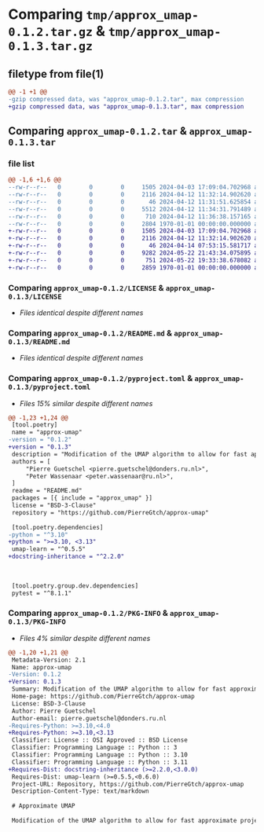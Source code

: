 # Comparing `tmp/approx_umap-0.1.2.tar.gz` & `tmp/approx_umap-0.1.3.tar.gz`

## filetype from file(1)

```diff
@@ -1 +1 @@
-gzip compressed data, was "approx_umap-0.1.2.tar", max compression
+gzip compressed data, was "approx_umap-0.1.3.tar", max compression
```

## Comparing `approx_umap-0.1.2.tar` & `approx_umap-0.1.3.tar`

### file list

```diff
@@ -1,6 +1,6 @@
--rw-r--r--   0        0        0     1505 2024-04-03 17:09:04.702968 approx_umap-0.1.2/LICENSE
--rw-r--r--   0        0        0     2116 2024-04-12 11:32:14.902620 approx_umap-0.1.2/README.md
--rw-r--r--   0        0        0       46 2024-04-12 11:31:51.625854 approx_umap-0.1.2/approx_umap/__init__.py
--rw-r--r--   0        0        0     5512 2024-04-12 11:34:31.791489 approx_umap-0.1.2/approx_umap/approx_umap.py
--rw-r--r--   0        0        0      710 2024-04-12 11:36:38.157165 approx_umap-0.1.2/pyproject.toml
--rw-r--r--   0        0        0     2804 1970-01-01 00:00:00.000000 approx_umap-0.1.2/PKG-INFO
+-rw-r--r--   0        0        0     1505 2024-04-03 17:09:04.702968 approx_umap-0.1.3/LICENSE
+-rw-r--r--   0        0        0     2116 2024-04-12 11:32:14.902620 approx_umap-0.1.3/README.md
+-rw-r--r--   0        0        0       46 2024-04-14 07:53:15.581717 approx_umap-0.1.3/approx_umap/__init__.py
+-rw-r--r--   0        0        0     9282 2024-05-22 21:43:34.075895 approx_umap-0.1.3/approx_umap/approx_umap.py
+-rw-r--r--   0        0        0      751 2024-05-22 19:33:38.678082 approx_umap-0.1.3/pyproject.toml
+-rw-r--r--   0        0        0     2859 1970-01-01 00:00:00.000000 approx_umap-0.1.3/PKG-INFO
```

### Comparing `approx_umap-0.1.2/LICENSE` & `approx_umap-0.1.3/LICENSE`

 * *Files identical despite different names*

### Comparing `approx_umap-0.1.2/README.md` & `approx_umap-0.1.3/README.md`

 * *Files identical despite different names*

### Comparing `approx_umap-0.1.2/pyproject.toml` & `approx_umap-0.1.3/pyproject.toml`

 * *Files 15% similar despite different names*

```diff
@@ -1,23 +1,24 @@
 [tool.poetry]
 name = "approx-umap"
-version = "0.1.2"
+version = "0.1.3"
 description = "Modification of the UMAP algorithm to allow for fast approximate projections of new data points."
 authors = [
     "Pierre Guetschel <pierre.guetschel@donders.ru.nl>",
     "Peter Wassenaar <peter.wassenaar@ru.nl>",
 ]
 readme = "README.md"
 packages = [{ include = "approx_umap" }]
 license = "BSD-3-Clause"
 repository = "https://github.com/PierreGtch/approx-umap"
 
 [tool.poetry.dependencies]
-python = "^3.10"
+python = ">=3.10, <3.13"
 umap-learn = "^0.5.5"
+docstring-inheritance = "^2.2.0"
 
 
 
 [tool.poetry.group.dev.dependencies]
 pytest = "^8.1.1"
```

### Comparing `approx_umap-0.1.2/PKG-INFO` & `approx_umap-0.1.3/PKG-INFO`

 * *Files 4% similar despite different names*

```diff
@@ -1,20 +1,21 @@
 Metadata-Version: 2.1
 Name: approx-umap
-Version: 0.1.2
+Version: 0.1.3
 Summary: Modification of the UMAP algorithm to allow for fast approximate projections of new data points.
 Home-page: https://github.com/PierreGtch/approx-umap
 License: BSD-3-Clause
 Author: Pierre Guetschel
 Author-email: pierre.guetschel@donders.ru.nl
-Requires-Python: >=3.10,<4.0
+Requires-Python: >=3.10,<3.13
 Classifier: License :: OSI Approved :: BSD License
 Classifier: Programming Language :: Python :: 3
 Classifier: Programming Language :: Python :: 3.10
 Classifier: Programming Language :: Python :: 3.11
+Requires-Dist: docstring-inheritance (>=2.2.0,<3.0.0)
 Requires-Dist: umap-learn (>=0.5.5,<0.6.0)
 Project-URL: Repository, https://github.com/PierreGtch/approx-umap
 Description-Content-Type: text/markdown
 
 # Approximate UMAP
 
 Modification of the UMAP algorithm to allow for fast approximate projections of
```

